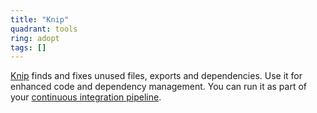 ```yaml
---
title: "Knip"
quadrant: tools
ring: adopt
tags: []
---
```

[Knip](https://knip.dev/) finds and fixes unused files, exports and dependencies. Use it for enhanced code and dependency management. 
You can run it as part of your [continuous integration pipeline](https://github.com/Flaconi/nodejs-api-lambda-boilerplate/blob/master/package.json#L8).
```